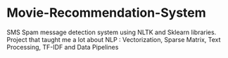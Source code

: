 # Movie-Recommendation-System
SMS Spam message detection system using NLTK and Sklearn libraries. Project that taught me a lot about NLP : Vectorization, Sparse Matrix, Text Processing, TF-IDF and Data Pipelines
